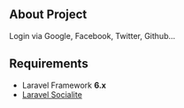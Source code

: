
## About Project
Login via Google, Facebook, Twitter, Github...

## Requirements
- Laravel Framework **6.x**
- [Laravel Socialite](https://laravel.com/docs/6.x/socialite)